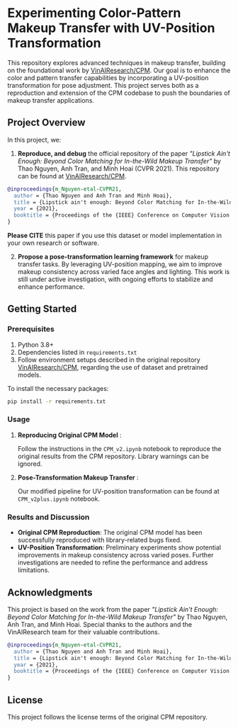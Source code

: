 # Experimenting Color-Pattern Makeup Transfer with UV-Position Transformation

This repository explores advanced techniques in makeup transfer, building on the foundational work by [VinAIResearch/CPM](https://github.com/VinAIResearch/CPM). Our goal is to enhance the color and pattern transfer capabilities by incorporating a UV-position transformation for pose adjustment. This project serves both as a reproduction and extension of the CPM codebase to push the boundaries of makeup transfer applications.

## Project Overview

In this project, we:

1. **Reproduce, and debug** the official repository of the paper *"Lipstick Ain't Enough: Beyond Color Matching for In-the-Wild Makeup Transfer"* by Thao Nguyen, Anh Tran, and Minh Hoai (CVPR 2021). This repository can be found at [VinAIResearch/CPM](https://github.com/VinAIResearch/CPM).

```bibtex
@inproceedings{m_Nguyen-etal-CVPR21,
  author = {Thao Nguyen and Anh Tran and Minh Hoai},
  title = {Lipstick ain't enough: Beyond Color Matching for In-the-Wild Makeup Transfer},
  year = {2021},
  booktitle = {Proceedings of the {IEEE} Conference on Computer Vision and Pattern Recognition (CVPR)}
}
```

**Please CITE** this paper if you use this dataset or model implementation in your own research or software.

2. **Propose a pose-transformation learning framework** for makeup transfer tasks. By leveraging UV-position mapping, we aim to improve makeup consistency across varied face angles and lighting. This work is still under active investigation, with ongoing efforts to stabilize and enhance performance.

## Getting Started

### Prerequisites

1. Python 3.8+
2. Dependencies listed in `requirements.txt`
3. Follow environment setups described in the original repository [VinAIResearch/CPM](https://github.com/VinAIResearch/CPM), regarding the use of dataset and pretrained models.

To install the necessary packages:

```bash
pip install -r requirements.txt
```

### Usage

1. **Reproducing Original CPM Model** :

   Follow the instructions in the `CPM_v2.ipynb` notebook to reproduce the original results from the CPM repository. Library warnings can be ignored.

2. **Pose-Transformation Makeup Transfer** :

   Our modified pipeline for UV-position transformation can be found at `CPM_v2plus.ipynb` notebook.

### Results and Discussion

- **Original CPM Reproduction**: The original CPM model has been successfully reproduced with library-related bugs fixed.
- **UV-Position Transformation**: Preliminary experiments show potential improvements in makeup consistency across varied poses. Further investigations are needed to refine the performance and address limitations.

## Acknowledgments

This project is based on the work from the paper _"Lipstick Ain't Enough: Beyond Color Matching for In-the-Wild Makeup Transfer"_ by Thao Nguyen, Anh Tran, and Minh Hoai. Special thanks to the authors and the VinAIResearch team for their valuable contributions.

```bibtex
@inproceedings{m_Nguyen-etal-CVPR21,
  author = {Thao Nguyen and Anh Tran and Minh Hoai},
  title = {Lipstick ain't enough: Beyond Color Matching for In-the-Wild Makeup Transfer},
  year = {2021},
  booktitle = {Proceedings of the {IEEE} Conference on Computer Vision and Pattern Recognition (CVPR)}
}
```

## License

This project follows the license terms of the original CPM repository.
